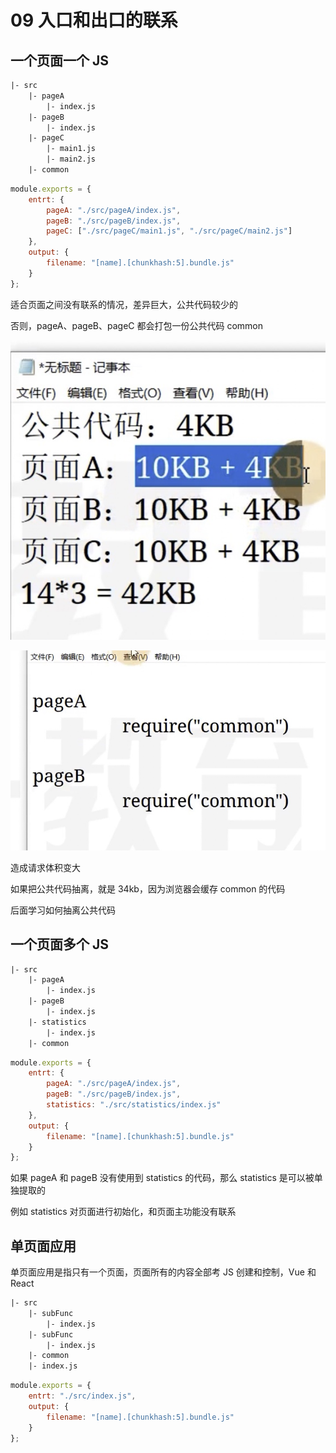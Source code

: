 # 09 入口和出口的联系

## 一个页面一个 JS

```txt
|- src
    |- pageA
        |- index.js
    |- pageB
        |- index.js
    |- pageC
        |- main1.js
        |- main2.js
    |- common
```

```js
module.exports = {
    entrt: {
        pageA: "./src/pageA/index.js",
        pageB: "./src/pageB/index.js",
        pageC: ["./src/pageC/main1.js", "./src/pageC/main2.js"]
    },
    output: {
        filename: "[name].[chunkhash:5].bundle.js"
    }
};
```

适合页面之间没有联系的情况，差异巨大，公共代码较少的

否则，pageA、pageB、pageC 都会打包一份公共代码 common

![](../README_files/Xnip2023-09-07_09-49-30.jpg)

![](../README_files/Xnip2023-09-07_09-57-48.jpg)

造成请求体积变大

如果把公共代码抽离，就是 34kb，因为浏览器会缓存 common 的代码

后面学习如何抽离公共代码

## 一个页面多个 JS

```txt
|- src
    |- pageA
        |- index.js
    |- pageB
        |- index.js
    |- statistics
        |- index.js
    |- common
```

```js
module.exports = {
    entrt: {
        pageA: "./src/pageA/index.js",
        pageB: "./src/pageB/index.js",
        statistics: "./src/statistics/index.js"
    },
    output: {
        filename: "[name].[chunkhash:5].bundle.js"
    }
};
```

如果 pageA 和 pageB 没有使用到 statistics 的代码，那么 statistics 是可以被单独提取的

例如 statistics 对页面进行初始化，和页面主功能没有联系

## 单页面应用

单页面应用是指只有一个页面，页面所有的内容全部考 JS 创建和控制，Vue 和 React

```txt
|- src
    |- subFunc
        |- index.js
    |- subFunc
        |- index.js
    |- common
    |- index.js
```


```js
module.exports = {
    entrt: "./src/index.js",
    output: {
        filename: "[name].[chunkhash:5].bundle.js"
    }
};
```